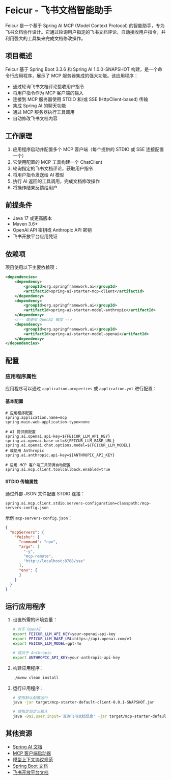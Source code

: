 # Feicur - 飞书文档智能助手

Feicur 是一个基于 Spring AI MCP (Model Context Protocol) 的智能助手，专为飞书文档协作设计。它通过轮询用户指定的飞书文档评论，自动接收用户指令，并利用强大的工具集来完成文档修改操作。

## 项目概述

Feicur 基于 Spring Boot 3.3.6 和 Spring AI 1.0.0-SNAPSHOT 构建，是一个命令行应用程序，展示了 MCP 服务器集成的强大功能。该应用程序：

- 通过轮询飞书文档评论接收用户指令
- 将用户指令作为 MCP 客户端的输入
- 连接到 MCP 服务器使用 STDIO 和/或 SSE (HttpClient-based) 传输
- 集成 Spring AI 的聊天功能
- 通过 MCP 服务器执行工具调用
- 自动修改飞书文档内容

## 工作原理

1. 应用程序启动并配置多个 MCP 客户端（每个提供的 STDIO 或 SSE 连接配置一个）
2. 它使用配置的 MCP 工具构建一个 ChatClient
3. 轮询指定的飞书文档评论，获取用户指令
4. 将用户指令发送给 AI 模型
5. 执行 AI 返回的工具调用，完成文档修改操作
6. 将操作结果反馈给用户

## 前提条件

- Java 17 或更高版本
- Maven 3.6+
- OpenAI API 密钥或 Anthropic API 密钥
- 飞书开放平台应用凭证

## 依赖项

项目使用以下主要依赖项：

```xml
<dependencies>
    <dependency>
        <groupId>org.springframework.ai</groupId>
        <artifactId>spring-ai-starter-mcp-client</artifactId>
    </dependency>
    <dependency>
        <groupId>org.springframework.ai</groupId>
        <artifactId>spring-ai-starter-model-anthropic</artifactId>
    </dependency>
    <!-- 或使用 OpenAI 模型 -->
    <dependency>
        <groupId>org.springframework.ai</groupId>
        <artifactId>spring-ai-starter-model-openai</artifactId>
    </dependency>
</dependencies>
```

## 配置

### 应用程序属性

应用程序可以通过 `application.properties` 或 `application.yml` 进行配置：

#### 基本配置
```properties
# 应用程序配置
spring.application.name=mcp
spring.main.web-application-type=none

# AI 提供商配置
spring.ai.openai.api-key=${FEICUR_LLM_API_KEY}
spring.ai.openai.base-url=${FEICUR_LLM_BASE_URL}
spring.ai.openai.chat.options.model=${FEICUR_LLM_MODEL}
# 或使用 Anthropic
spring.ai.anthropic.api-key=${ANTHROPIC_API_KEY}

# 启用 MCP 客户端工具回调自动配置
spring.ai.mcp.client.toolcallback.enabled=true
```

#### STDIO 传输属性

通过外部 JSON 文件配置 STDIO 连接：

```properties
spring.ai.mcp.client.stdio.servers-configuration=classpath:/mcp-servers-config.json
```

示例 `mcp-servers-config.json`：

```json
{
  "mcpServers": {
    "feishu": {
      "command": "npx",
      "args": [
        "-y",
        "mcp-remote",
        "http://localhost:8788/sse"
      ],
      "env": {
      }
    }
  }
}
```

## 运行应用程序

1. 设置所需的环境变量：
   ```bash
   # 对于 OpenAI
   export FEICUR_LLM_API_KEY=your-openai-api-key
   export FEICUR_LLM_BASE_URL=https://api.openai.com/v1
   export FEICUR_LLM_MODEL=gpt-4o

   # 或对于 Anthropic
   export ANTHROPIC_API_KEY=your-anthropic-api-key
   ```

2. 构建应用程序：
   ```bash
   ./mvnw clean install
   ```

3. 运行应用程序：
   ```bash
   # 使用默认配置运行
   java -jar target/mcp-starter-default-client-0.0.1-SNAPSHOT.jar

   # 或指定自定义输入
   java -Dai.user.input='查询飞书文档信息' -jar target/mcp-starter-default-client-0.0.1-SNAPSHOT.jar
   ```

## 其他资源

- [Spring AI 文档](https://docs.spring.io/spring-ai/reference/)
- [MCP 客户端启动器](https://docs.spring.io/spring-ai/reference/api/mcp/mcp-client-boot-starter-docs.html)
- [模型上下文协议规范](https://modelcontextprotocol.github.io/specification/)
- [Spring Boot 文档](https://docs.spring.io/spring-boot/docs/current/reference/html/)
- [飞书开放平台文档](https://open.feishu.cn/document/home/index)
